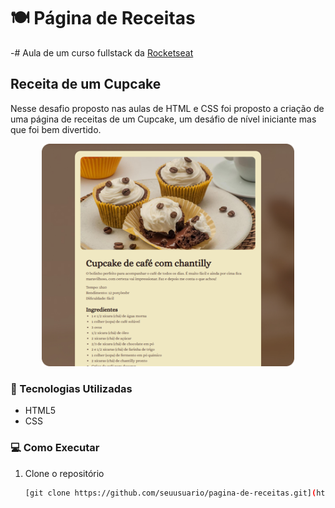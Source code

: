 # 🍽️ Página de Receitas
-# Aula de um curso fullstack da [Rocketseat](https://www.rocketseat.com.br)

## Receita de um Cupcake
Nesse desafio proposto nas aulas de HTML e CSS foi proposto a criação de uma página de receitas de um Cupcake, um desáfio de nível iniciante mas que foi bem divertido. 

<p align="center">
  <img src="assets/presentation.png" width="80%" alt="Preview da Página de Receitas">
</p>

### 🚀 Tecnologias Utilizadas
- HTML5  
- CSS  

### 💻 Como Executar
1. Clone o repositório  
   ```bash
   [git clone https://github.com/seuusuario/pagina-de-receitas.git](https://github.com/matheusntss/ProjetoReceita.git)

